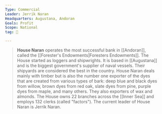 ```yaml
---
Type: Commercial
Leader: Jerrik Naran
Headquarters: Augustana, Andoran
Goals: Profit
Scope: National
tag: 👥

---
```


> **House Naran** operates the most successful bank in [[Andoran]], called the [[Forester's Endowments|Foresters Endowments]]. The House started as loggers and shipwrights. It is based in [[Augustana]] and is the biggest government's supplier of naval vessels. Their shipyards are considered the best in the country. House Naran deals mainly with timber but is also the number one exporter of the dyes that are created from various types of bark: deep blue and black dyes from willow, brown dyes from red oak, slate dyes from pine, purple dyes from maple, and many others. They also exporters of wax and almonds. The House owns 22 branches across the [[Inner Sea]] and employs 132 clerks (called "factors"). The current leader of House Naran is Jerrik Naran.







